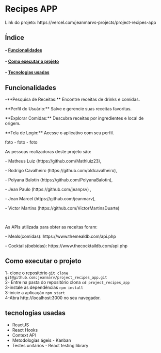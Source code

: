 <h1>Recipes APP </h1>

<p>Link do projeto: <link>https://vercel.com/jeanmarvs-projects/project-recipes-app</link></p>

<h2>Índice</h2>
<h4>- <a href="#funcionalidades">Funcionalidades</a></h4>
<h4>- <a href="#howtoexe">Como executar o projeto </a></h4>
<h4>- <a href="#technologies">Tecnologias usadas</a></h4>

<h2 id="funcionalidades">Funcionalidades</h2>

<p></p>
<p>-**Pesquisa de Receitas:** Encontre receitas de drinks e comidas.</p>
<p>**Perfil do Usuário:** Salve e gerencie suas receitas favoritas.</p>
<p>**Explorar Comidas:** Descubra receitas por ingredientes e local de origem.</p>
<p>**Tela de Login:** Acesse o aplicativo com seu perfil.</p>
foto - foto - foto
<p>As pessoas realizadoras deste projeto são:</p>
<p>- Matheus Luiz (<link>https://github.com/Mathluiz23</link>),</p>
<p>- Rodrigo Cavalheiro (<link>https://github.com/oldcavalheiro</link>),</p>
<p>- Polyana Balotin (<link>https://github.com/PolyanaBalotin</link>),</p>
<p>- Jean Paulo (<link>https://github.com/jeanpsv</link>) ,</p>
<p>- Jean Marcel (<link>https://github.com/jeanmarv</link>),</p>
<p>- Victor Martins (<link>https://github.com/VictorMartinsDuarte</link>)</p>
</br>
<p>As APIs utilizada para obter as receitas foram: </p>
<p>- Meals(comidas): <link>https://www.themealdb.com/api.php</link></p>
<p>- Cocktails(bebidas): <link>https://www.thecocktaildb.com/api.php</link></p>

<h2 id="howtoexe">Como executar o projeto</h2>

1- clone o repositório `git clone git@github.com:jeanmarv/project_recipes_app.git`
<br>
2- Entre na pasta do repositório clona `cd project_recipes_app`
<br>
3-instale as dependências `npm install`
<br>
3-inicie a aplicação `npm start`
<br>
4-Abra http://localhost:3000 no seu navegador.

<h2 id="technologies">tecnologias usadas</h2>

<ul>
  <li>ReactJS</li>
  <li>React Hooks</li>
  <li>Context API</li>
  <li>Metodologias ágeis - Kanban</li>
  <li>Testes unitários - React testing library</li>
</ul>


